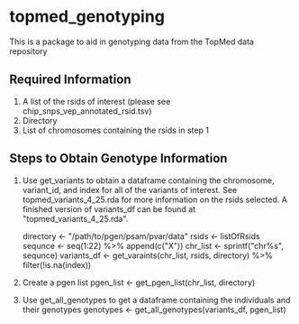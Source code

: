 # topmed_genotyping
This is a package to aid in genotyping data from the TopMed data repository 

## Required Information
1. A list of the rsids of interest (please see chip_snps_vep_annotated_rsid.tsv)
2. Directory
3. List of chromosomes containing the rsids in step 1

## Steps to Obtain Genotype Information
1. Use get_variants to obtain a dataframe containing the chromosome, variant_id, and index for all of the variants of interest. See topmed_variants_4_25.rda for more information on the rsids selected. A finished version of variants_df can be found at "topmed_variants_4_25.rda".

    directory <- "/path/to/pgen/psam/pvar/data"
    rsids <- listOfRsids
    sequnce <- seq(1:22) %>% append(c("X"))
    chr_list <- sprintf("chr%s", sequnce)
    variants_df <- get_varaints(chr_list, rsids, directory) %>% filter(!is.na(index))
3. Create a pgen list
     pgen_list <- get_pgen_list(chr_list, directory)
4. Use get_all_genotypes to get a dataframe containing the individuals and their genotypes
     genotypes <- get_all_genotypes(variants_df, pgen_list)
